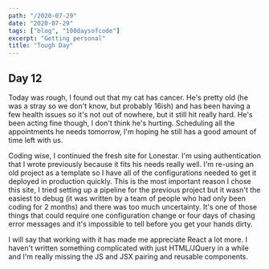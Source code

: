 ```yaml
---
path: "/2020-07-29"
date: "2020-07-29"
tags: ["blog", "100daysofcode"]
excerpt: "Getting personal"
title: "Tough Day"
---
```


## Day 12

Today was rough, I found out that my cat has cancer. He's pretty old (he was a stray so we don't know, but probably 16ish) and has been having a few health issues so it's not out of nowhere, but it still hit really hard. He's been acting fine though, I don't think he's hurting. Scheduling all the appointments he needs tomorrow, I'm hoping he still has a good amount of time left with us.

Coding wise, I continued the fresh site for Lonestar. I'm using authentication that I wrote previously because it fits his needs really well. I'm re-using an old project as a template so I have all of the configurations needed to get it deployed in production quickly. This is the most important reason I chose this site, I tried setting up a pipeline for the previous project but it wasn't the easiest to debug (it was written by a team of people who had only been coding for 2 months) and there was too much uncertainty. It's one of those things that could require one configuration change or four days of chasing error messages and it's impossible to tell before you get your hands dirty.

I will say that working with it has made me appreciate React a lot more. I haven't written something complicated with just HTML/JQuery in a while and I'm really missing the JS and JSX pairing and reusable components.
